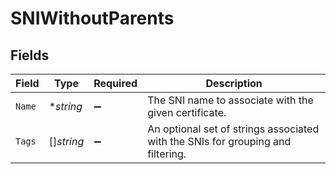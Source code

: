 # SNIWithoutParents


## Fields

| Field                                                                           | Type                                                                            | Required                                                                        | Description                                                                     |
| ------------------------------------------------------------------------------- | ------------------------------------------------------------------------------- | ------------------------------------------------------------------------------- | ------------------------------------------------------------------------------- |
| `Name`                                                                          | **string*                                                                       | :heavy_minus_sign:                                                              | The SNI name to associate with the given certificate.                           |
| `Tags`                                                                          | []*string*                                                                      | :heavy_minus_sign:                                                              | An optional set of strings associated with the SNIs for grouping and filtering. |